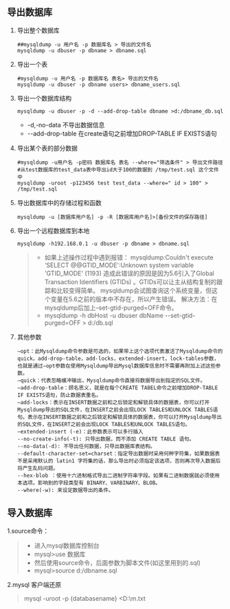 ## **导出数据库**

1. 导出整个数据库
   ```
   ##mysqldump -u 用户名 -p 数据库名 > 导出的文件名  
   mysqldump -u dbuser -p dbname > dbname.sql
   ```
2. 导出一个表
   ```
   #mysqldump -u 用户名 -p 数据库名 表名> 导出的文件名
   mysqldump -u dbuser -p dbname users> dbname_users.sql
   ```
3. 导出一个数据库结构

   ```
   mysqldump -u dbuser -p -d --add-drop-table dbname >d:/dbname_db.sql
   ```

   * -d,-no-data 不导出数据信息
   * --add-drop-table 在create语句之前增加DROP-TABLE IF EXISTS语句

4. 导出某个表的部分数据

   ```
   #mysqldump -u用户名 -p密码 数据库名 表名 --where="筛选条件" > 导出文件路径
   #从test数据库的test_data表中导出id大于100的数据到 /tmp/test.sql 这个文件中
   mysqldump -uroot -p123456 test test_data --where=" id > 100" > /tmp/test.sql
   ```

5. 导出数据库中的存储过程和函数
   ```
   mysqldump -u [数据库用户名] -p -R [数据库用户名]>[备份文件的保存路径]
   ```
6. 导出一个远程数据库到本地
   ```
   mysqldump -h192.168.0.1 -u dbuser -p dbname > dbname.sql
   ```
   > * 如果上述操作过程中遇到报错：
   > mysqldump:Couldn't execute ‘SELECT @@GTID\_MODE':Unknown system variable 'GTID\_MODE' \(1193\)
   > 造成此错误的原因是因为5.6引入了Global Transaction Identifiers \(GTIDs\) 。GTIDs可以让主从结构复制的跟踪和比较变得简单。
   > mysqldump会试图查询这个系统变量，但这个变量在5.6之前的版本中不存在，所以产生错误。
   > 解决方法：在mysqldump后加上–set-gtid-purged=OFF命令。
   > * mysqldump -h dbHost -u dbuser dbName --set-gtid-purged=OFF > d:/db.sql

7. 其他参数

   ```
   –opt：此Mysqldump命令参数是可选的，如果带上这个选项代表激活了Mysqldump命令的quick，add-drop-table，add-locks，extended-insert，lock-tables参数，也就是通过–opt参数在使用Mysqldump导出Mysql数据库信息时不需要再附加上述这些参数。
   –quick：代表忽略缓冲输出，Mysqldump命令直接将数据导出到指定的SQL文件。
   –add-drop-table：顾名思义，就是在每个CREATE TABEL命令之前增加DROP-TABLE IF EXISTS语句，防止数据表重名。
   –add-locks：表示在INSERT数据之前和之后锁定和解锁具体的数据表，你可以打开Mysqldump导出的SQL文件，在INSERT之前会出现LOCK TABLES和UNLOCK TABLES语句。表示在INSERT数据之前和之后锁定和解锁具体的数据表，你可以打开Mysqldump导出的SQL文件，在INSERT之前会出现LOCK TABLES和UNLOCK TABLES语句。
   –extended-insert (-e)：此参数表示可以多行插入
   --no-create-info(-t): 只导出数据，而不添加 CREATE TABLE 语句。
   --no-data(-d): 不导出任何数据，只导出数据库表结构。
   --default-character-set=charset：指定导出数据时采用何种字符集，如果数据表不是采用默认的 latin1 字符集的话，那么导出时必须指定该选项，否则再次导入数据后将产生乱码问题。
   --hex-blob ：使用十六进制格式导出二进制字符串字段。如果有二进制数据就必须使用本选项。影响到的字段类型有 BINARY、VARBINARY、BLOB。
   --where(-w): 来设定数据导出的条件。
   ```

## **导入数据库**

1.source命令：

> * 进入mysql数据库控制台  
> * mysql&gt;use 数据库  
> * 然后使用source命令，后面参数为脚本文件\(如这里用到的.sql\)  
> * mysql&gt;source d:/dbname.sql

2.mysql 客户端还原

> mysql -uroot -p {databasename} &lt;D:\m.txt



